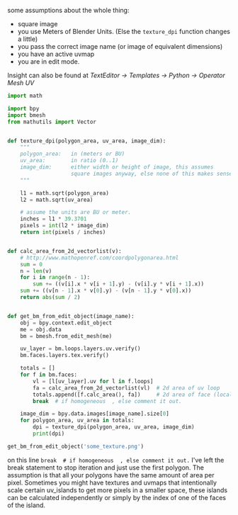 some assumptions about the whole thing:

- square image
- you use Meters of Blender Units. (Else the `texture_dpi` function changes a little)
- you pass the correct image name (or image of equivalent dimensions)
- you have an active uvmap
- you are in edit mode.

Insight can also be found at _TextEditor -> Templates -> Python -> Operator Mesh UV_

```python
import math

import bpy
import bmesh
from mathutils import Vector


def texture_dpi(polygon_area, uv_area, image_dim):
    """
    polygon_area:   in (meters or BU)
    uv_area:        in ratio (0..1)
    image_dim:      either width or height of image, this assumes
                    square images anyway, else none of this makes sense
    """

    l1 = math.sqrt(polygon_area)
    l2 = math.sqrt(uv_area)

    # assume the units are BU or meter.
    inches = l1 * 39.3701
    pixels = int(l2 * image_dim)
    return int(pixels / inches)


def calc_area_from_2d_vectorlist(v):
    # http://www.mathopenref.com/coordpolygonarea.html
    sum = 0
    n = len(v)
    for i in range(n - 1):
        sum += ((v[i].x * v[i + 1].y) - (v[i].y * v[i + 1].x))
    sum += ((v[n - 1].x * v[0].y) - (v[n - 1].y * v[0].x))
    return abs(sum / 2)


def get_bm_from_edit_object(image_name):
    obj = bpy.context.edit_object
    me = obj.data
    bm = bmesh.from_edit_mesh(me)

    uv_layer = bm.loops.layers.uv.verify()
    bm.faces.layers.tex.verify()

    totals = []
    for f in bm.faces:
        vl = [l[uv_layer].uv for l in f.loops]
        fa = calc_area_from_2d_vectorlist(vl)  # 2d area of uv loop
        totals.append([f.calc_area(), fa])     # 2d area of face (local size)
        break  # if homogeneous  , else comment it out.

    image_dim = bpy.data.images[image_name].size[0]
    for polygon_area, uv_area in totals:
        dpi = texture_dpi(polygon_area, uv_area, image_dim)
        print(dpi)

get_bm_from_edit_object('some_texture.png')
```

on this line `break  # if homogeneous  , else comment it out.`  I've left the break statement to stop iteration and just use the first polygon. The assumption is that all your polygons have the same amount of area per pixel. Sometimes you might have textures and uvmaps that intentionally scale certain uv_islands to get more pixels in a smaller space, these islands can be calculated independently or simply by the index of one of the faces of the island.